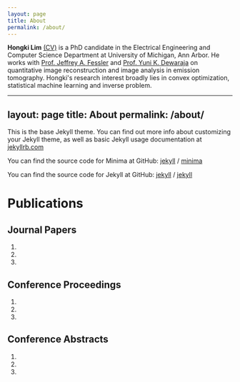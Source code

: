```yaml
---
layout: page
title: About
permalink: /about/
---
```

**Hongki Lim** [(CV)](https://github.com/limhongki/limhongki.github.io/blob/master/assets/pdf/cv_hongki.pdf) is a PhD candidate in the Electrical Engineering and Computer Science Department at University of Michigan, Ann Arbor. He works with [Prof. Jeffrey A. Fessler](http://web.eecs.umich.edu/~fessler/) and [Prof. Yuni K. Dewaraja](https://scholar.google.com/citations?user=qw2ASMRmBBEC&hl=en) on quantitative image reconstruction and image analysis in emission tomography. Hongki's research interest broadly lies in convex optimization, statistical machine learning and inverse problem.

---
layout: page
title: About
permalink: /about/
---

This is the base Jekyll theme. You can find out more info about customizing your Jekyll theme, as well as basic Jekyll usage documentation at [jekyllrb.com](https://jekyllrb.com/)

You can find the source code for Minima at GitHub:
[jekyll][jekyll-organization] /
[minima](https://github.com/jekyll/minima)

You can find the source code for Jekyll at GitHub:
[jekyll][jekyll-organization] /
[jekyll](https://github.com/jekyll/jekyll)


[jekyll-organization]: https://github.com/jekyll

# Publications
## Journal Papers 
1. 
2.
3. 
## Conference Proceedings   
1. 
2.
3. 
## Conference Abstracts   
1. 
2.
3. 

